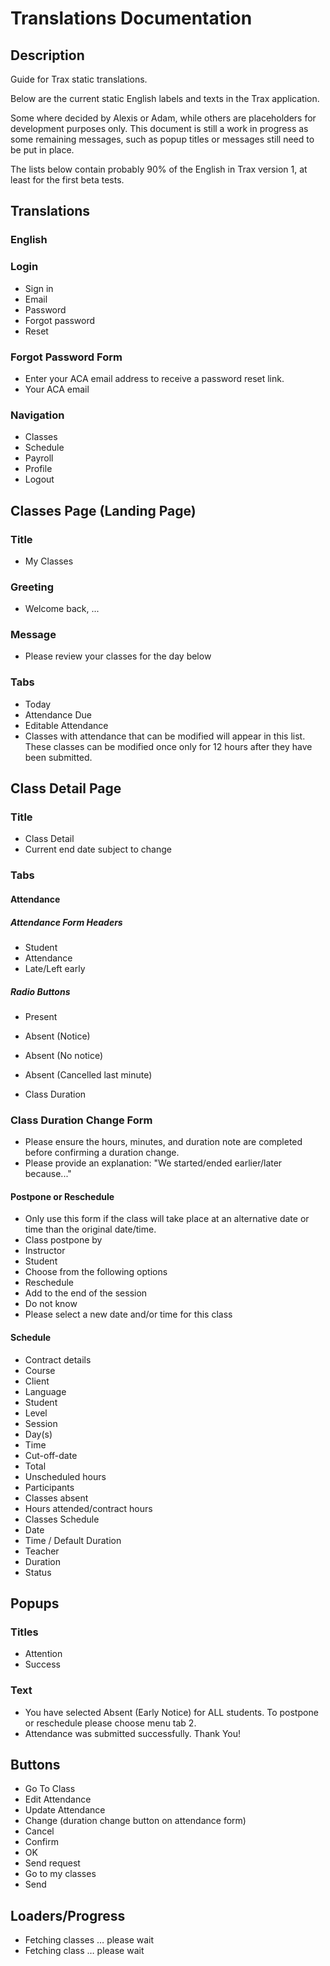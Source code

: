 # Translations Documentation

## Description 
Guide for Trax static translations.

Below are the current static English labels and texts in the Trax application. 

Some where decided by Alexis or Adam, while others are placeholders for development purposes only. This document is still a work in progress as some remaining messages, such as popup titles or messages still need to be put in place. 

The lists below contain probably 90% of the English in Trax version 1, at least for the first beta tests.

## Translations

### English

### Login
- Sign in
- Email
- Password
- Forgot password
- Reset

### Forgot Password Form
- Enter your ACA email address to receive a password reset link.
- Your ACA email

### Navigation
- Classes
- Schedule
- Payroll
- Profile
- Logout

## Classes Page (Landing Page)

### Title
- My Classes

### Greeting
- Welcome back, ...

### Message
- Please review your classes for the day below

### Tabs
- Today
- Attendance Due
- Editable Attendance
- Classes with attendance that can be modified will appear in this list. These classes can be modified once only for 12 hours after they have been submitted.

## Class Detail Page

### Title
- Class Detail
- Current end date subject to change

### Tabs

#### Attendance
##### Attendance Form Headers
- Student
- Attendance
- Late/Left early

##### Radio Buttons
- Present
- Absent (Notice)
- Absent (No notice)
- Absent (Cancelled last minute)

- Class Duration

### Class Duration Change Form
- Please ensure the hours, minutes, and duration note are completed before confirming a duration change.
- Please provide an explanation: "We started/ended earlier/later because..."

#### Postpone or Reschedule
- Only use this form if the class will take place at an alternative date or time than the original date/time.
- Class postpone by
- Instructor
- Student
- Choose from the following options
- Reschedule
- Add to the end of the session
- Do not know
- Please select a new date and/or time for this class

#### Schedule
- Contract details
- Course
- Client
- Language
- Student
- Level
- Session
- Day(s)
- Time
- Cut-off-date
- Total
- Unscheduled hours
- Participants
- Classes absent
- Hours attended/contract hours
- Classes Schedule
- Date
- Time / Default Duration
- Teacher
- Duration
- Status

## Popups

### Titles
- Attention
- Success

### Text
- You have selected Absent (Early Notice) for ALL students. To postpone or reschedule please choose menu tab 2.
- Attendance was submitted successfully. Thank You!

## Buttons
- Go To Class
- Edit Attendance
- Update Attendance
- Change (duration change button on attendance form)
- Cancel
- Confirm
- OK
- Send request
- Go to my classes
- Send

## Loaders/Progress
- Fetching classes … please wait
- Fetching class … please wait

